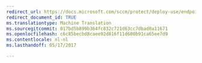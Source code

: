 ```yaml
---
redirect_url: https://docs.microsoft.com/sccm/protect/deploy-use/endpoint-protection-configure
redirect_document_id: TRUE
ms.translationtype: Machine Translation
ms.sourcegitcommit: 017bd5b899b364fc832c721d63cc7dbad0a11671
ms.openlocfilehash: c6c85becbd8caee92d816f11d600b91ca65ee7d9
ms.contentlocale: nl-nl
ms.lasthandoff: 05/17/2017

---
```


